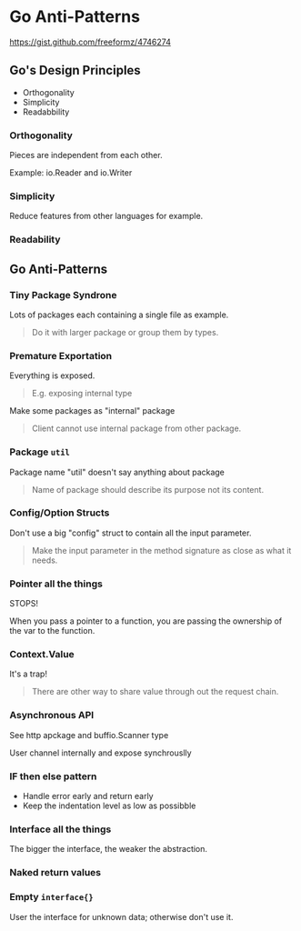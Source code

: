# Go Anti-Patterns

https://gist.github.com/freeformz/4746274

## Go's Design Principles

* Orthogonality
* Simplicity
* Readabbility

### Orthogonality

Pieces are independent from each other.

Example: io.Reader and io.Writer

### Simplicity

Reduce features from other languages for example.

### Readability


## Go Anti-Patterns

### Tiny Package Syndrone

Lots of packages each containing a single file as example.

> Do it with larger package or group them by types.

### Premature Exportation

Everything is exposed.

> E.g. exposing internal type

Make some packages as "internal" package

> Client cannot use internal package from other package.

### Package `util`

Package name "util" doesn't say anything about package

> Name of package should describe its purpose not its content.

### Config/Option Structs

Don't use a big "config" struct to contain all the input parameter. 

> Make the input parameter in the method signature as close as what it needs.

### Pointer all the things

STOPS!

When you pass a pointer to a function, you are passing the ownership of the var
to the function.

### Context.Value

It's a trap!

> There are other way to share value through out the request chain.

### Asynchronous API

See http apckage and buffio.Scanner type

User channel internally and expose synchrouslly

### IF then else pattern

* Handle error early and return early
* Keep the indentation level as low as possibble

### Interface all the things

The bigger the interface, the weaker the abstraction.

### Naked return values

### Empty `interface{}`

User the interface for unknown data; otherwise don't use it.


